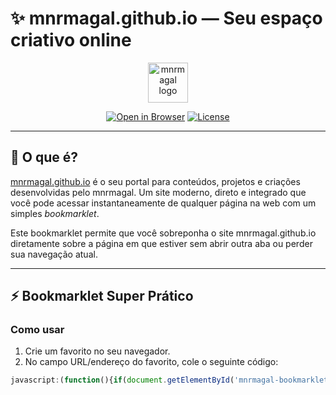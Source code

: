 # :sparkles: mnrmagal.github.io — Seu espaço criativo online

<p align="center">
  <a href="https://mnrmagal.github.io" target="_blank">
    <img src="https://mnrmagal.github.io/favicon.ico" alt="mnrmagal logo" width="64" height="64" />
  </a>
</p>

<div align="center">

[![Open in Browser](https://img.shields.io/badge/Open-in%20Browser-brightgreen?style=for-the-badge&logo=firefox)](https://mnrmagal.github.io)
[![License](https://img.shields.io/badge/License-MIT-blue?style=for-the-badge)](https://github.com/mnrmagal/mnrmagal.github.io/blob/main/LICENSE)

</div>

---

## 🎯 O que é?

[mnrmagal.github.io](https://mnrmagal.github.io) é o seu portal para conteúdos, projetos e criações desenvolvidas pelo mnrmagal. Um site moderno, direto e integrado que você pode acessar instantaneamente de qualquer página na web com um simples *bookmarklet*.

Este bookmarklet permite que você sobreponha o site mnrmagal.github.io diretamente sobre a página em que estiver sem abrir outra aba ou perder sua navegação atual.

---

## ⚡ Bookmarklet Super Prático

### Como usar

1. Crie um favorito no seu navegador.
2. No campo URL/endereço do favorito, cole o seguinte código:

```javascript
javascript:(function(){if(document.getElementById('mnrmagal-bookmarklet-iframe')){alert('O site já está carregado acima.');return;}var iframe=document.createElement('iframe');iframe.id='mnrmagal-bookmarklet-iframe';iframe.src='https://mnrmagal.github.io';iframe.style.position='fixed';iframe.style.top='0';iframe.style.left='0';iframe.style.width='100%';iframe.style.height='100%';iframe.style.border='none';iframe.style.zIndex='9999999';iframe.style.backgroundColor='white';var btnClose=document.createElement('button');btnClose.textContent='✕ Fechar';btnClose.id='mnrmagal-bookmarklet-close-btn';btnClose.style.position='fixed';btnClose.style.top='10px';btnClose.style.right='10px';btnClose.style.padding='10px 15px';btnClose.style.fontSize='16px';btnClose.style.zIndex='10000000';btnClose.style.cursor='pointer';btnClose.style.backgroundColor='rgba(0,0,0,0.7)';btnClose.style.color='white';btnClose.style.border='none';btnClose.style.borderRadius='5px';btnClose.style.boxShadow='0 2px 5px rgba(0,0,0,0.3)';btnClose.onclick=function(){iframe.remove();btnClose.remove();};document.body.appendChild(iframe);document.body.appendChild(btnClose);})();
